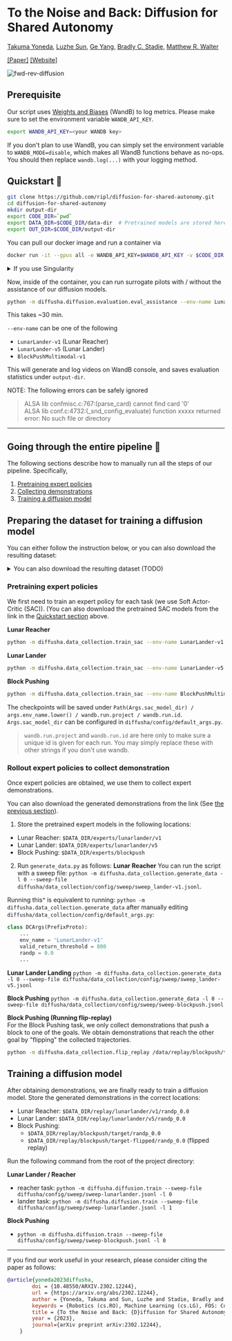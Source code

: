 # To the Noise and Back: Diffusion for Shared Autonomy

[Takuma Yoneda](https://takuma.yoneda.xyz), [Luzhe Sun](https://tllokn.github.io/), [Ge Yang](https://www.episodeyang.com), [Bradly C. Stadie](https://bstadie.github.io), [Matthew R. Walter](https://ttic.edu/walter)

[[Paper]](http://arxiv.org/abs/2302.12244) [[Website]](https://diffusion-for-shared-autonomy.github.io/)

![fwd-rev-diffusion](https://user-images.githubusercontent.com/28857806/228377612-154ff764-28b5-411d-9eed-49eff1942e3b.png)

## Prerequisite
Our script uses [Weights and Biases](https://wandb.ai) (WandB) to log metrics.
Please make sure to set the environment variable `WANDB_API_KEY`.
``` bash
export WANDB_API_KEY=<your WANDB key>
```

If you don't plan to use WandB, you can simply set the environment variable to `WANDB_MODE=disable`, which
makes all WandB functions behave as no-ops. You should then replace `wandb.log(...)` with your logging method.

<a name="quickstart"></a>
## Quickstart 🚀

``` bash
git clone https://github.com/ripl/diffusion-for-shared-autonomy.git
cd diffusion-for-shared-autonomy
mkdir output-dir
export CODE_DIR=`pwd`
export DATA_DIR=$CODE_DIR/data-dir  # Pretrained models are stored here
export OUT_DIR=$CODE_DIR/output-dir
```

You can pull our docker image and run a container via
``` bash
docker run -it --gpus all -e WANDB_API_KEY=$WANDB_API_KEY -v $CODE_DIR:/code -v $DATA_DIR:/data -v $OUT_DIR:/outdir --workdir /code ripl/diffusion-for-shared-autonomy bash
```
<details>
<summary>If you use Singularity</summary>

```bash
# Pull the image from dockerhub
singularity pull diffusion-for-shared-autonomy.sif docker://ripl/diffusion-for-shared-autonomy:latest
export SINGULARITYENV_WANDB_API_KEY=$WANDB_API_KEY  # Singularity way to pass an envvar into a container
singularity run --nv --containall --writable-tmpfs -B $CODE_DIR:/code -B $DATA_DIR:/data -B $OUT_DIR:/outdir --pwd /code diffusion-for-shared-autonomy.sif bash
```
</details>


Now, inside of the container, you can run surrogate pilots with / without the assistance of our diffusion models.

``` bash
python -m diffusha.diffusion.evaluation.eval_assistance --env-name LunarLander-v1 --out-dir /outdir --save-video
```
This takes ~30 min.

`--env-name` can be one of the following
- `LunarLander-v1` (Lunar Reacher)
- `LunarLander-v5` (Lunar Lander)
- `BlockPushMultimodal-v1`

This will generate and log videos on WandB console, and saves evaluation statistics under `output-dir`.

NOTE: The following errors can be safely ignored
> ALSA lib confmisc.c:767:(parse_card) cannot find card '0'  
> ALSA lib conf.c:4732:(_snd_config_evaluate) function xxxxx returned error: No such file or directory

---

## Going through the entire pipeline 🐢

The following sections describe how to manually run all the steps of our pipeline. Specifically,
1. [Pretraining expert policies](#pretraining-expert-policies)
2. [Collecting demonstrations](#collecting-demonstrations)
3. [Training a diffusion model](#training-diffusion-model)

<a name="preparing-the-dataset"></a>
## Preparing the dataset for training a diffusion model
You can either follow the instruction below, or you can also download the resulting dataset:

<details>
<summary>You can also download the resulting dataset (TODO)</summary>

``` bash
cd diffusion-for-shared-autonomy
wget https://dl.ttic.edu/diffusion-for-shared-autonomy.tar.gz
tar xfvz diffusion-for-shared-autonomy
mv hosted_data/* data-dir/
```

TODO: the directory structure should be fixed
`hosted_data/replay/lunarlander/v5/randp_0.0/randp_0.0/<files>` --> `hosted_data/replay/lunarlander/v5/randp_0.0/<files>`

</details>


<a name="pretraining-expert-policies"></a>
### Pretraining expert policies
We first need to train an expert policy for each task (we use Soft Actor-Critic (SAC)).
(You can also download the pretrained SAC models from the link in the [Quickstart section](#quickstart) above.

**Lunar Reacher**
``` bash
python -m diffusha.data_collection.train_sac --env-name LunarLander-v1 --steps 3000000
```

**Lunar Lander**
``` bash
python -m diffusha.data_collection.train_sac --env-name LunarLander-v5 --steps 3000000
```

**Block Pushing**
``` bash
python -m diffusha.data_collection.train_sac --env-name BlockPushMultimodal-v1 --steps 1000000
```

The checkpoints will be saved under 
`Path(Args.sac_model_dir) / args.env_name.lower() / wandb.run.project / wandb.run.id`.
`Args.sac_model_dir` can be configured in `diffusha/config/default_args.py`.
> `wandb.run.project` and `wandb.run.id` are here only to make sure a unique id is given for each run. You may simply replace these with other strings if you don't use wandb.

<a name="collecting-demonstrations"></a>
### Rollout expert policies to collect demonstration
Once expert policies are obtained, we use them to collect expert demonstrations.


You can also download the generated demonstrations from the link (See [the previous section](#preparing-the-dataset)).

<!--
Originally:
"SAC_V1_MODEL_PATH": "/data/sac-v1/3300000_checkpoint",
"SAC_V5_MODEL_PATH": "/data/sac-v5/3000000_checkpoint",
blockpush: /data/sac/pfrl-BlockPushMultimodal-v1/o6rd3jun/20230128T145045.656374/1000000_finish
-->
1. Store the pretrained expert models in the following locations:
- Lunar Reacher: `$DATA_DIR/experts/lunarlander/v1`
- Lunar Lander: `$DATA_DIR/experts/lunarlander/v5`
- Block Pushing: `$DATA_DIR/experts/blockpush`

2. Run `generate_data.py` as follows:
**Lunar Reacher**
You can run the script with a sweep file:
`python -m diffusha.data_collection.generate_data -l 0 --sweep-file diffusha/data_collection/config/sweep/sweep_lander-v1.jsonl`.

Running this^ is equivalent to running:
`python -m diffusha.data_collection.generate_data`
after manually editing `diffusha/data_collection/config/default_args.py`:
``` python
class DCArgs(PrefixProto):
    ...
    env_name = 'LunarLander-v1'
    valid_return_threshold = 800
    randp = 0.0
    ...
```

**Lunar Lander Landing**
`python -m diffusha.data_collection.generate_data -l 0 --sweep-file diffusha/data_collection/config/sweep/sweep_lander-v5.jsonl`

**Block Pushing**
`python -m diffusha.data_collection.generate_data -l 0 --sweep-file diffusha/data_collection/config/sweep/sweep-blockpush.jsonl`

**Block Pushing (Running flip-replay)**  
For the Block Pushing task, we only collect demonstrations that push a block to one of the goals.
We obtain demonstrations that reach the other goal by "flipping" the collected trajectories.
```bash
python -m diffusha.data_collection.flip_replay /data/replay/blockpush/target/randp_0.0 /data/replay/blockpush/target-flipped/randp_0.0
```

<a name="training-diffusion-model"></a>
## Training a diffusion model
After obtaining demonstrations, we are finally ready to train a diffusion model.
Store the generated demonstrations in the correct locations:
- Lunar Reacher: `$DATA_DIR/replay/lunarlander/v1/randp_0.0` 
- Lunar Lander: `$DATA_DIR/replay/lunarlander/v5/randp_0.0`
- Block Pushing:
  - `$DATA_DIR/replay/blockpush/target/randp_0.0`
  - `$DATA_DIR/replay/blockpush/target-flipped/randp_0.0` (flipped replay)

Run the following command from the root of the project directory:

**Lunar Lander / Reacher**
- reacher task: `python -m diffusha.diffusion.train --sweep-file diffusha/config/sweep/sweep-lunarlander.jsonl -l 0`
- lander task: `python -m diffusha.diffusion.train --sweep-file diffusha/config/sweep/sweep-lunarlander.jsonl -l 1` 

**Block Pushing**
- `python -m diffusha.diffusion.train --sweep-file diffusha/config/sweep/sweep-blockpush.jsonl -l 0
`
---

If you find our work useful in your research, please consider citing the paper as follows:

``` bibtex
@article{yoneda2023diffusha,
        doi = {10.48550/ARXIV.2302.12244},
        url = {https://arxiv.org/abs/2302.12244},
        author = {Yoneda, Takuma and Sun, Luzhe and Stadie, Bradly and Yang, Ge and Walter, Matthew R.},
        keywords = {Robotics (cs.RO), Machine Learning (cs.LG), FOS: Computer and information sciences, FOS: Computer and information sciences},
        title = {To the Noise and Back: {D}iffusion for Shared Autonomy},
        year = {2023},
        journal={arXiv preprint arXiv:2302.12244},
    }
```
